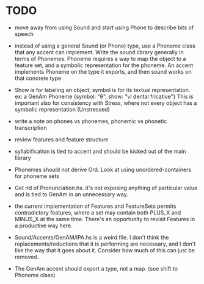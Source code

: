 # TODO

- move away from using Sound and start using Phone to describe bits of speech

- instead of using a general Sound (or Phone) type, use a Phoneme class that any
  accent can implement. Write the sound library generally in terms of Phonemes.
  Phoneme requires a way to map the object to a feature set, and a symbolic
  representation for the phoneme.
  An accent implements Phoneme on the type it exports, and then sound works on
  that concrete type

- Show is for labeling an object, symbol is for its textual representation.
  ex: a GenAm Phoneme {symbol: "θ", show: "vl dental fricative"}
  This is important also for consistency with Stress, where not every object has
  a symbolic representation (Unstressed)

- write a note on phones vs phonemes, phonemic vs phonetic transcription

- review features and feature structure

- syllabification is tied to accent and should be kicked out of the main library

- Phonemes should not derive Ord. Look at using unordered-containers for phoneme
  sets

- Get rid of Pronunciation.hs. it's not exposing anything of particular value
  and is tied to GenAm in an unnecessary way.

- the current implementation of Features and FeatureSets permits contradictory
  features, where a set may contain both PLUS_X and MINUS_X at the same time.
  There's an opportunity to revisit Features in a productive way here.

- Sound/Accents/GenAM/IPA.hs is a weird file. I don't think the
  replacements/reductions that it is performing are necessary, and I don't like
  the way that it goes about it. Consider how much of this can just be removed.

- The GenAm accent should export a type, not a map. (see shift to Phoneme class)
